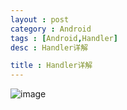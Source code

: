 ```yaml
---
layout : post 
category : Android
tags : [Android,Handler]
desc : Handler详解

title : Handler详解
---
```


![image](http://liuguangqiang.com/img/handler.png)
